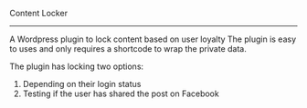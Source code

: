Content Locker
*******************************************************

A Wordpress plugin to lock content based on user loyalty The plugin is easy to uses and only requires a shortcode to wrap the private data.

The plugin has locking two options:

1) Depending on their login status
2) Testing if the user has shared the post on Facebook  
